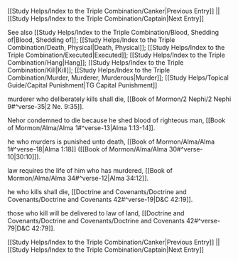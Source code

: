 [[Study Helps/Index to the Triple Combination/Canker|Previous Entry]]  ||  [[Study Helps/Index to the Triple Combination/Captain|Next Entry]]

 See also [[Study Helps/Index to the Triple Combination/Blood, Shedding of|Blood, Shedding of]]; [[Study Helps/Index to the Triple Combination/Death, Physical|Death, Physical]]; [[Study Helps/Index to the Triple Combination/Executed|Executed]]; [[Study Helps/Index to the Triple Combination/Hang|Hang]]; [[Study Helps/Index to the Triple Combination/Kill|Kill]]; [[Study Helps/Index to the Triple Combination/Murder, Murderer, Murderous|Murder]]; [[Study Helps/Topical Guide/Capital Punishment|TG Capital Punishment]]

 murderer who deliberately kills shall die, [[Book of Mormon/2 Nephi/2 Nephi 9#^verse-35|2 Ne. 9:35]].

 Nehor condemned to die because he shed blood of righteous man, [[Book of Mormon/Alma/Alma 1#^verse-13|Alma 1:13-14]].

 he who murders is punished unto death, [[Book of Mormon/Alma/Alma 1#^verse-18|Alma 1:18]] ([[Book of Mormon/Alma/Alma 30#^verse-10|30:10]]).

 law requires the life of him who has murdered, [[Book of Mormon/Alma/Alma 34#^verse-12|Alma 34:12]].

 he who kills shall die, [[Doctrine and Covenants/Doctrine and Covenants/Doctrine and Covenants 42#^verse-19|D&C 42:19]].

 those who kill will be delivered to law of land, [[Doctrine and Covenants/Doctrine and Covenants/Doctrine and Covenants 42#^verse-79|D&C 42:79]].

[[Study Helps/Index to the Triple Combination/Canker|Previous Entry]]  ||  [[Study Helps/Index to the Triple Combination/Captain|Next Entry]]
